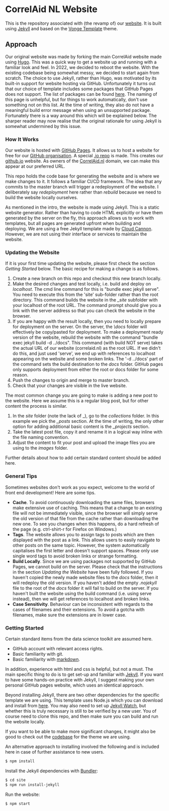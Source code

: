 # CorrelAid NL Website

This is the repository associated with (the revamp of) our [website](https://correlaid.nl/).
It is built using [Jekyll](https://jekyllrb.com/)
and based on the [Vonge Template](https://jazzed-kale.cloudvent.net/) theme.

## Approach

Our original website was made by forking the main CorrelAid website made using [Hugo](https://gohugo.io/).
This was a quick way to get a website up and running with a familiar look and feel.
In 2022, we decided to reboot the website.
With the existing codebase being somewhat messy, we decided to start again from scratch.
The choice to use Jekyll, rather than Hugo, was motivated by its built-in support for website hosting via GitHub.
Unfortunately it turns out that our choice of template includes some packages that GitHub Pages does not support.
The list of packages can be found [here](https://pages.github.com/versions/). 
The naming of this page is unhelpful, but for things to work automatically, don't use something not on this list.
At the time of writing, they also do not have a meaningful build error message when using an unsupported package.
Fortunately there is a way around this which will be explained below.
The sharper reader may now realise that the original rationale for using Jekyll is somewhat undermined by this issue.

### How It Works

Our website is hosted with [GitHub Pages](https://pages.github.com/).
It allows us to host a website for free for our [GitHub organisation](https://github.com/CorrelAidxNL).
A special [.io repo](https://github.com/CorrelAidxNL/CorrelAidxNL.github.io) is made.
This creates our [github.io](https://CorrelAidxNL.github.io) website.
As owners of the [CorrelAid.nl](https://www.correlaid.nl) domain, we can make this appear at our preferred URL.

This repo holds the code base for generating the website and is where we make changes to it.
It follows a familiar CI/CD framework.
The idea that any commits to the master branch will trigger a redeployment of the website.
I deliberately say _redeployment_ here rather than _rebuild_ because we need to build the website locally ourselves.

As mentioned in the intro, the website is made using Jekyll.
This is a static website generator.
Rather than having to code HTML explicitly or have them generated by the server on the fly,
this approach allows us to work with templates, but all pages are generated upfront when building and deploying.
We are using a free Jekyll template made by [Cloud Cannon](https://cloudcannon.com/).
However, we are not using their interface or services to maintain the website.

### Updating the Website

If it is your first time updating the website, please first check the section _Getting Started_ below.
The basic recipe for making a change is as follows.

1. Create a new branch on this repo and checkout this new branch locally.
2. Make the desired changes and test locally, i.e. build and deploy on _localhost_. 
   The cmd line command for this is "bundle exec jekyll serve".
   You need to execute this from the 'site' sub-folder rather than the root directory.
   This command builds the website in the _\_site_ subfolder with your localhost of the root URL.
   The command prompt should give you a link with the server address so that you can check the website in the browser.
3. If you are happy with the result locally, then you need to locally prepare for deployment on the server.
   On the server, the _\docs_ folder will effectively be copy/pasted for deployment.
   To make a deployment ready version of the website, rebuild the website with the command "bundle exec jekyll build -d ../docs".
   This command (with build NOT serve) takes the actual URL of our website (correlaid.nl) as the root URL.
   If we didn't do this, and just used 'serve', we end up with references to localhost appearing on the website and some broken links.
   The '-d ../docs' part of the command sets the build destination to the _docs_ folder.
   GitHub pages only supports deployment from either the root or docs folder for some reason.
4. Push the changes to origin and merge to master branch.
5. Check that your changes are visible in the live website.

The most common change you are going to make is adding a new post to the website.
Here we assume this is a regular blog post, but for other content the process is similar.
1. In the _site_ folder (note the lack of _), go to the _collections_ folder. 
   In this example we pick the _\_posts_ section.
   At the time of writing, the only other option for adding additional basic content is the _\_projects_ section.
2. Take the latest post file, copy it and rename it in a logical way inline with the file naming convention. 
3. Adjust the content to fit your post and upload the image files you are using to the _images_ folder.

Further details about how to add certain standard content should be added here.

### General Tips

Sometimes websites don't work as you expect, welcome to the world of front end development! Here are some tips.

- **Cache**. To avoid continuously downloading the same files, browsers make extensive use of caching.
  This means that a change to an existing file will not be immediately visible,
  since the browser will simply serve the old version of that file from the cache rather than downloading the new one.
  To see you changes when this happens, do a hard refresh of the page (e.g. ctrl-shirt-r for Firefox on Windows.)
- **Tags**. The website allows you to assign tags to posts which are then displayed with the post as a link.
  This allows users to easily navigate to other posts on the same topic.
  However, the system automatically capitalises the first letter and doesn't support spaces.
  Please only use single word tags to avoid broken links or strange formatting.
- **Build Locally**. Since we are using packages not supported by GitHub Pages, we cannot build on the server.
  Please check that the instructions in the section _Updating the Website_ have been fully followed.
  If you haven't copied the newly made website files to the _docs_ folder, then it will redeploy the old version.
  If you haven't added the empty _.nojekyll_ file to the root of the _docs_ folder it will fail to build on the server.
  If you haven't built the website using the build command (i.e. using serve instead), then we will get references to localhost and broken links.
- **Case Sensitivity**. Behaviour can be inconsistent with regards to the cases of filenames and their extensions.
  To avoid a gotcha with filenames, make sure the extensions are in lower case.

### Getting Started

Certain standard items from the data science toolkit are assumed here.

- GitHub account with relevant access rights.
- Basic familiarity with git.
- Basic familiarity with [markdown](https://daringfireball.net/projects/markdown/).

In addition, experience with html and css is helpful, but not a must.
The main specific thing to do is to get set-up and familiar with [Jekyll](https://jekyllrb.com/docs/).
If you want to have some hands-on practice with Jekyll,
I suggest making your own personal GitHub pages website, which uses an identical approach.

Beyond installing Jekyll, there are two other dependencies for the specific template we are using.
This template uses Node.js which you can download and install from [here](https://nodejs.org/en/download/).
You may also need to set up [Jekyll Watch](https://github.com/CloudCannon/jekyll-watch),
but whether this is truly necessary is still to be verified by a new user.
You of course need to clone this repo, and then make sure you can build and run the website locally.

If you want to be able to make more significant changes,
it might also be good to check out the [codebase](https://github.com/CloudCannon/vonge-jekyll-bookshop-template) for the theme we are using.

An alternative approach to installing involved the following and is included here in case of further assistance to new users.

```bash
$ npm install
```

Install the Jekyll dependencies with [Bundler](http://bundler.io/):

```bash
$ cd site
$ npm run install-jekyll
```

Run the website:

```bash
$ npm start
```
